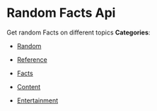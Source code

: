 # Random Facts Api


Get random Facts on different topics
**Categories**:

- [Random](https://github/awesome-apis/awesome-apis#random)

- [Reference](https://github/awesome-apis/awesome-apis#reference)

- [Facts](https://github/awesome-apis/awesome-apis#facts)

- [Content](https://github/awesome-apis/awesome-apis#content)

- [Entertainment](https://github/awesome-apis/awesome-apis#entertainment)



